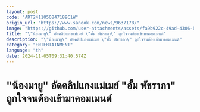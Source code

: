 ```yaml
---
layout: post
code: "ART2411050847189C1W"
origin_url: "https://www.sanook.com/news/9637178/"
image: "https://github.com/user-attachments/assets/fa9b922c-49ad-4306-bb72-227dab9a0312"
title: "\"น้องมายู\" อัดคลิปแกงแม่เมย์ \"อั้ม พัชราภา\" ถูกใจจนต้องเข้ามาคอมเมนต์"
description: "\"น้องมายู\" อัดคลิปแกงแม่เมย์ \"อั้ม พัชราภา\" ถูกใจจนต้องเข้ามาคอมเมนต์"
category: "ENTERTAINMENT"
language: "th"
date: 2024-11-05T09:31:40.574Z
---
```


# "น้องมายู" อัดคลิปแกงแม่เมย์ "อั้ม พัชราภา" ถูกใจจนต้องเข้ามาคอมเมนต์